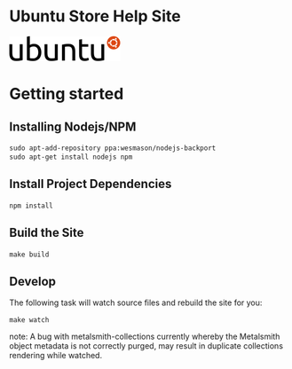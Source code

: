 Ubuntu Store Help Site
======================

![Ubuntu](src/img/ubuntu-logo.png)

# Getting started

## Installing Nodejs/NPM

    sudo apt-add-repository ppa:wesmason/nodejs-backport
    sudo apt-get install nodejs npm

## Install Project Dependencies

    npm install

## Build the Site

    make build

## Develop

The following task will watch source files and rebuild the site for you:

    make watch

note: A bug with metalsmith-collections currently whereby the Metalsmith object metadata is not correctly purged, may result in duplicate collections rendering while watched.
